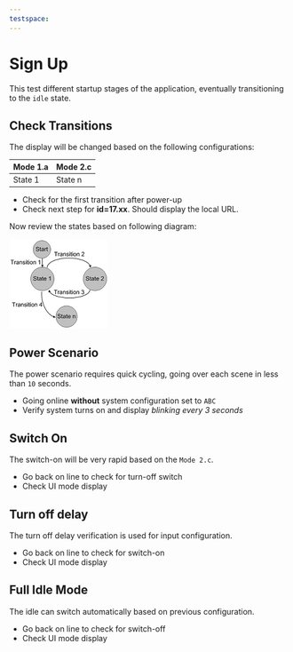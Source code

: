 ```yaml
---
testspace:
---
```


# Sign Up
This test different startup stages of the application, eventually transitioning to the `idle` state. 

## Check Transitions
The display will be changed based on the following configurations: 

Mode 1.a | Mode 2.c
-------- | --------
 State 1 | State n

- Check for the first transition after power-up
- Check next step for **id=17.xx**. Should display the local URL. 

Now review the states based on following diagram:

![states](./states.png "State machine")

## Power Scenario
The power scenario requires quick cycling, going over each scene in less than `10` seconds.

- Going online **without** system configuration set to `ABC`
- Verify system turns on and display *blinking every 3 seconds*

## Switch On
The switch-on will be very rapid based on the `Mode 2.c`. 

- Go back on line to check for turn-off switch
- Check UI mode display

## Turn off delay
The turn off delay verification is used for input configuration.

- Go back on line to check for switch-on
- Check UI mode display

## Full Idle Mode
The idle can switch automatically based on previous configuration.

- Go back on line to check for switch-off
- Check UI mode display

